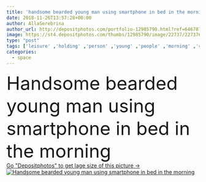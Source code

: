 ```yaml
---
title: 'handsome bearded young man using smartphone in bed in the morning'
date: 2018-11-26T13:57:28+00:00
author: AllaSerebrina
author_url: http://depositphotos.com/portfolio-12985790.html?ref=64678756
image: https://st4.depositphotos.com/thumbs/12985790/image/22737/227376898/api_thumb_450.jpg?forcejpeg=true
type: "post"
tags: ['leisure' ,'holding' ,'person' ,'young' ,'people' ,'morning' ,'caucasian' ,'male' ,'man' ,'bed' ,'pajamas' ,'home' ,'electronic' ,'lifestyle' ,'indoors' ,'using' ,'apartment' ,'handsome' ,'bedroom' ,'gadget' ,'smartphone' ,'Homey' ,'bearded' ,'copy space' ,'Domestic Life' ,'at home' ,'millennial' ,'digital device' ]
categories: 
  - space
---
```

<div aling="center">
            <font size="60"> Handsome bearded young man using smartphone in bed in the morning</font>   
</div>
<div>
    <a href='https://depositphotos.com/227376898/stock-photo-handsome-bearded-young-man-using.html?ref=64678756' target=_blank > Go "Depositphotos" to get lage size of this picture ->
        <img href='https://depositphotos.com/227376898/stock-photo-handsome-bearded-young-man-using.html?ref=64678756' src='https://st4.depositphotos.com/12985790/22737/i/950/depositphotos_227376898-stock-photo-handsome-bearded-young-man-using.jpg?forcejpeg=true' alt='Handsome bearded young man using smartphone in bed in the morning' >
    </a>
</div>
